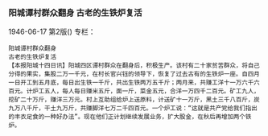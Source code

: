 ### 阳城谭村群众翻身  古老的生铁炉复活

1946-06-17
第2版()
专栏：

    阳城谭村群众翻身
    古老的生铁炉复活
    【本报阳城十四日讯】阳城四区谭村群众在翻身后，积极生产。该村有二十家贫苦群众，将自己分得的果实，集股二万一千元，在村长官兴钰的领导下，恢复了过去古有的生铁炉一座。自四月一日开工到五月底，每日出生铁一千斤，共出生铁两万五千斤；两月来，共赚工洋十一万六千六百元。计炉工五人，每人每日赚米五斤，面一斤，菜金五元，合洋一万四千二百元。矿工九人，挖矿二十万斤，赚洋三万元。村上互助组给炉上送原料，计送矿十一万斤，黑土三千八百斤，炭九万八千斤，干土九万斤，共赚脚洋七万二千四百元。一个炉工说：“这就是共产党给我们指出的丰衣足食的一种好办法”。现在他们正计划继续发展业务，扩大股金，在秋后再增加两个铁炉。
